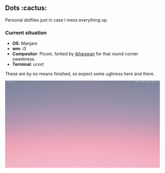 <h2>Dots :cactus:</h2>	

Personal dotfiles just in case I mess everything up.

<h3>Current situation</h3>	

- **OS**: Manjaro   
- **wm**: i3  
- **Compositor**: Picom, forked by [ibhagwan](https://github.com/ibhagwan) for that round corner sweetness.  
- **Terminal**: urxvt  

These are by no means finished, so expect some ugliness here and there.

![](https://github.com/arguellesm/dotfiles/blob/main/desktop.png?raw=true)


